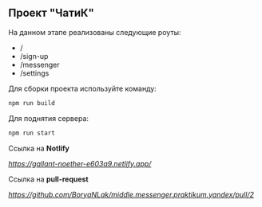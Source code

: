 ## Проект "ЧатиК"
На данном этапе реализованы следующие роуты: 
- /
- /sign-up
- /messenger
- /settings

Для сборки проекта используйте команду:
```sh
npm run build
```

Для поднятия сервера:
```sh
npm run start
```

Ссылка на **Notlify**

*https://gallant-noether-e603a9.netlify.app/*

Ссылка на **pull-request**

*https://github.com/BoryaNLak/middle.messenger.praktikum.yandex/pull/2*
